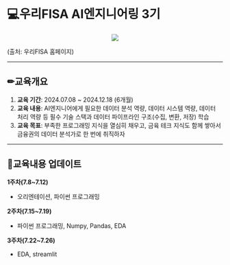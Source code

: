 # 💻우리FISA AI엔지니어링 3기 
<p align="center">
<img src="https://github.com/user-attachments/assets/0e6e510e-445b-416d-81d9-3664d57eb286"/></p>
(출처: 우리FISA 홈페이지) <br>

*** 

## ✏교육개요<br>
1. **교육 기간**: 2024.07.08 ~ 2024.12.18 (6개월) <br>
2. **교육 내용**: AI엔지니어에게 필요한 데이터 분석 역량, 데이터 시스템 역량, 데이터 처리 역량 등 필수 기술 스택과 데이터 파이프라인 구조(수집, 변환, 저장) 학습 <br>
3. **교육 목표**: 부족한 프로그래밍 지식을 열심히 채우고, 금육 테크 지식도 함께 쌓아서 금융권의 데이터 분석가로 한 번에 취직하자
***

## 💬교육내용 업데이트 <br>
**1주차(7.8~7.12)**<br>
- 오리엔테이션, 파이썬 프로그래밍<br>

**2주차(7.15~7.19)**<br>
- 파이썬 프로그래밍, Numpy, Pandas, EDA

**3주차(7.22~7.26)**<br>
- EDA, streamlit
